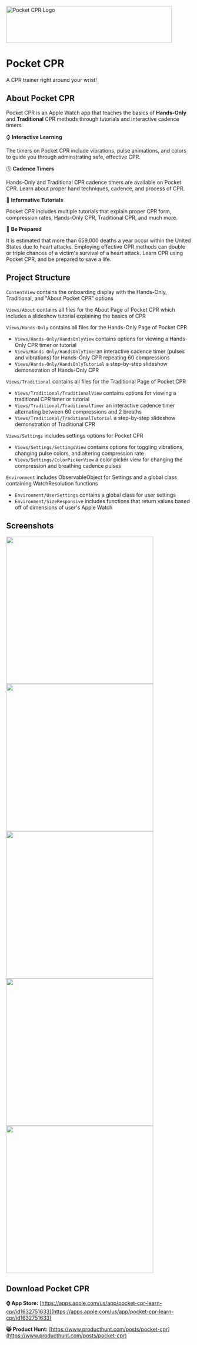 <img src="https://github.com/angelina-tsuboi/Pocket_CPR/blob/main/Pocket_CPR_Banner.png" alt="Pocket CPR Logo" width="450" height="100" />

# Pocket CPR 
A CPR trainer right around your wrist!

## About Pocket CPR 
Pocket CPR is an Apple Watch app that teaches the basics of **Hands-Only** and **Traditional** CPR methods through tutorials and interactive cadence timers.

⌚️ **Interactive Learning**

The  timers on Pocket CPR include vibrations, pulse animations, and colors to guide you through adminstrating safe, effective CPR. 

🕓 **Cadence Timers**

Hands-Only and Traditional CPR cadence timers are available on Pocket CPR. Learn about proper hand techniques, cadence, and process of CPR. 

💜 **Informative Tutorials**

Pocket CPR includes multiple tutorials that explain proper CPR form, compression rates, Hands-Only CPR, Traditional CPR, and much more.

🏥 **Be Prepared**

It is estimated that more than 659,000 deaths a year occur within the United States due to heart attacks. Employing effective CPR methods can double or triple chances of a victim's survival of a heart attack. Learn CPR using Pocket CPR, and be prepared to save a life.

## Project Structure
``ContentView`` contains the onboarding display with the Hands-Only, Traditional, and "About Pocket CPR" options

``Views/About`` contains all files for the About Page of Pocket CPR which includes a slideshow tutorial explaining the basics of CPR 

``Views/Hands-Only`` contains all files for the Hands-Only Page of Pocket CPR
- ``Views/Hands-Only/HandsOnlyView`` contains options for viewing a Hands-Only CPR timer or tutorial
- ``Views/Hands-Only/HandsOnlyTimer``an interactive cadence timer (pulses and vibrations) for Hands-Only CPR repeating 60 compressions
- ``Views/Hands-Only/HandsOnlyTutorial`` a step-by-step slideshow demonstration of Hands-Only CPR

``Views/Traditional`` contains all files for the Traditional Page of Pocket CPR 
- ``Views/Traditional/TraditionalView`` contains options for viewing a traditional CPR timer or tutorial
- ``Views/Traditional/TraditionalTimer`` an interactive cadence timer alternating between 60 compressions and 2 breaths
- ``Views/Traditional/TraditionalTutorial`` a step-by-step slideshow demonstration of Traditional CPR

``Views/Settings`` includes settings options for Pocket CPR 
- ``Views/Settings/SettingsView`` contains options for toggling vibrations, changing pulse colors, and altering compression rate
- ``Views/Settings/ColorPickerView`` a color picker view for changing the compression and breathing cadence pulses

``Environment`` includes ObservableObject for Settings and a global class containing WatchResolution functions
- ``Environment/UserSettings`` contains a global class for user settings
- ``Environment/SizeResponsive`` includes functions that return values based off of dimensions of user's Apple Watch

## Screenshots
<p float="left">
  <img src="https://github.com/angelina-tsuboi/Pocket_CPR/blob/main/Image_1.png" width="400" />
  <img src="https://github.com/angelina-tsuboi/Pocket_CPR/blob/main/Image_2.png" width="400" /> 
  <img src="https://github.com/angelina-tsuboi/Pocket_CPR/blob/main/Image_3.png" width="400" />
  <img src="https://github.com/angelina-tsuboi/Pocket_CPR/blob/main/Image_4.png" width="400" />
  <img src="https://github.com/angelina-tsuboi/Pocket_CPR/blob/main/Image_5.png" width="400" />
</p>

## Download Pocket CPR
**⌚️ App Store:** [https://apps.apple.com/us/app/pocket-cpr-learn-cpr/id1632751633](https://apps.apple.com/us/app/pocket-cpr-learn-cpr/id1632751633)

**😸 Product Hunt:** [https://www.producthunt.com/posts/pocket-cpr](https://www.producthunt.com/posts/pocket-cpr)
